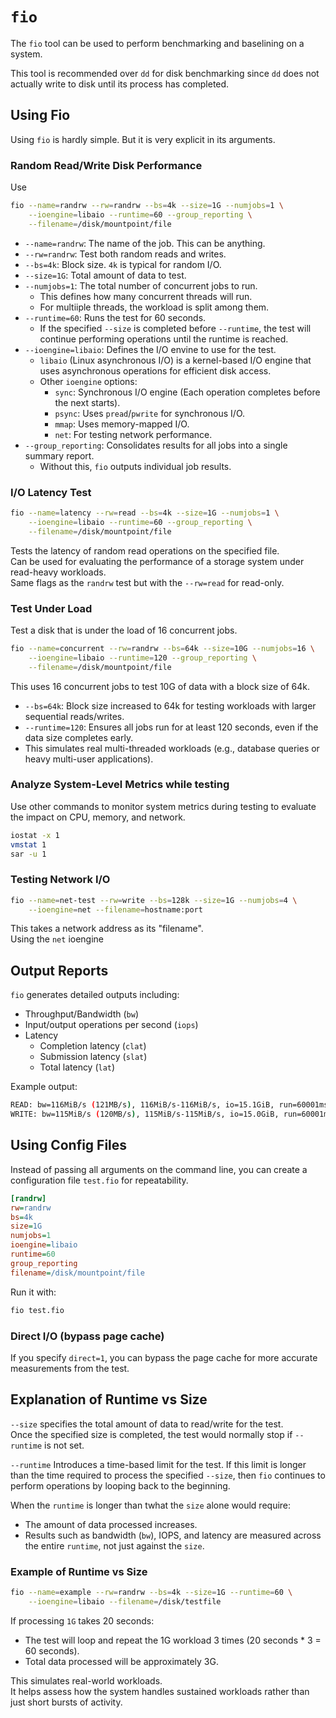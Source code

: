 # `fio`

The `fio` tool can be used to perform benchmarking and baselining on a system.  

This tool is recommended over `dd` for disk benchmarking since `dd` does not actually 
write to disk until its process has completed.  

## Using Fio

Using `fio` is hardly simple. But it is very explicit in its arguments.  


### Random Read/Write Disk Performance
Use 
```bash
fio --name=randrw --rw=randrw --bs=4k --size=1G --numjobs=1 \
    --ioengine=libaio --runtime=60 --group_reporting \
    --filename=/disk/mountpoint/file
```

* `--name=randrw`: The name of the job. This can be anything.  
* `--rw=randrw`: Test both random reads and writes.  
* `--bs=4k`: Block size. `4k` is typical for random I/O.  
* `--size=1G`: Total amount of data to test.  
* `--numjobs=1`: The total number of concurrent jobs to run.  
    * This defines how many concurrent threads will run.  
    * For multiiple threads, the workload is split among them.  
* `--runtime=60`: Runs the test for 60 seconds.  
    * If the specified `--size` is completed before `--runtime`, the test will
      continue performing operations until the runtime is reached.  
        <!-- * Does this mean the amount of data is increased? Or does this just mean that -->
        <!--   the process will continue to run without actually doing anything? -->
* `--ioengine=libaio`: Defines the I/O envine to use for the test.  
    * `libaio` (Linux asynchronous I/O) is a kernel-based I/O engine that uses
      asynchronous operations for efficient disk access. 
    * Other `ioengine` options:
        * `sync`: Synchronous I/O engine (Each operation completes before the next starts).  
        * `psync`: Uses `pread`/`pwrite` for synchronous I/O.  
        * `mmap`: Uses memory-mapped I/O.  
        * `net`: For testing network performance.  
* `--group_reporting`: Consolidates results for all jobs into a single summary report.  
    * Without this, `fio` outputs individual job results.  

### I/O Latency Test

```bash
fio --name=latency --rw=read --bs=4k --size=1G --numjobs=1 \
    --ioengine=libaio --runtime=60 --group_reporting \
    --filename=/disk/mountpoint/file
```
Tests the latency of random read operations on the specified file.  
Can be used for evaluating the performance of a storage system under read-heavy workloads.  
Same flags as the `randrw` test but with the `--rw=read` for read-only.  


### Test Under Load
Test a disk that is under the load of 16 concurrent jobs.  
```bash
fio --name=concurrent --rw=randrw --bs=64k --size=10G --numjobs=16 \
    --ioengine=libaio --runtime=120 --group_reporting \
    --filename=/disk/mountpoint/file
```
This uses 16 concurrent jobs to test 10G of data with a block size of 64k.  

* `--bs=64k`: Block size increased to 64k for testing workloads with larger sequential reads/writes.  
* `--runtime=120`: Ensures all jobs run for at least 120 seconds, even if the data size completes early.  
* This simulates real multi-threaded workloads (e.g., database queries or heavy multi-user applications).  

### Analyze System-Level Metrics while testing
Use other commands to monitor system metrics during testing to evaluate the impact on
CPU, memory, and network.  
```bash
iostat -x 1
vmstat 1
sar -u 1
```

### Testing Network I/O
```bash
fio --name=net-test --rw=write --bs=128k --size=1G --numjobs=4 \
    --ioengine=net --filename=hostname:port
```
This takes a network address as its "filename".  
Using the `net` ioengine




## Output Reports
`fio` generates detailed outputs including:

* Throughput/Bandwidth (`bw`)
* Input/output operations per second (`iops`)
* Latency 
    * Completion latency (`clat`)
    * Submission latency (`slat`)
    * Total latency (`lat`)

Example output:
```bash
READ: bw=116MiB/s (121MB/s), 116MiB/s-116MiB/s, io=15.1GiB, run=60001msec
WRITE: bw=115MiB/s (120MB/s), 115MiB/s-115MiB/s, io=15.0GiB, run=60001msec
```

## Using Config Files
Instead of passing all arguments on the command line, you can create a configuration
file `test.fio` for repeatability.  
```ini
[randrw]
rw=randrw
bs=4k
size=1G
numjobs=1
ioengine=libaio
runtime=60
group_reporting
filename=/disk/mountpoint/file
```
Run it with:
```bash
fio test.fio
```

### Direct I/O (bypass page cache)
If you specify `direct=1`, you can bypass the page cache for more accurate
measurements from the test.  


## Explanation of Runtime vs Size
`--size` specifies the total amount of data to read/write for the test.  
Once the specified size is completed, the test would normally stop if `--runtime` is
not set.  

`--runtime` Introduces a time-based limit for the test. 
If this limit is longer than the time required to process the specified `--size`,
then `fio` continues to perform operations by looping back to the beginning.  

When the `runtime` is longer than twhat the `size` alone would require:

* The amount of data processed increases.  
* Results such as bandwidth (`bw`), IOPS, and latency are measured across the
  entire `runtime`, not just against the `size`.  

### Example of Runtime vs Size
```bash
fio --name=example --rw=randrw --bs=4k --size=1G --runtime=60 \
    --ioengine=libaio --filename=/disk/testfile
```
If processing `1G` takes 20 seconds:

* The test will loop and repeat the 1G workload 3 times (20 seconds * 3 = 60 seconds).
* Total data processed will be approximately 3G.

This simulates real-world workloads.  
It helps assess how the system handles sustained workloads rather than just short
bursts of activity.  




